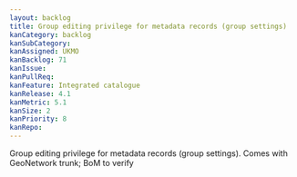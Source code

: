 ```yaml
---
layout: backlog
title: Group editing privilege for metadata records (group settings)
kanCategory: backlog
kanSubCategory:
kanAssigned: UKMO
kanBacklog: 71
kanIssue:
kanPullReq:
kanFeature: Integrated catalogue
kanRelease: 4.1
kanMetric: 5.1
kanSize: 2
kanPriority: 8
kanRepo:
---
```

Group editing privilege for metadata records (group settings). Comes with GeoNetwork trunk; BoM to verify
